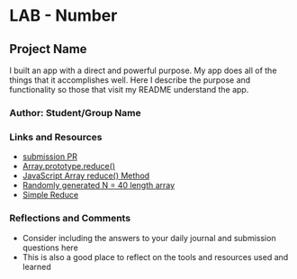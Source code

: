 # LAB - Number

## Project Name

I built an app with a direct and powerful purpose. My app does all of the things that it accomplishes well. Here  I describe the purpose and functionality so those that visit my README understand the app.

### Author: Student/Group Name

### Links and Resources

* [submission PR](http://xyz.com)
* [Array.prototype.reduce()](https://developer.mozilla.org/en-US/docs/Web/JavaScript/Reference/Global_Objects/Array/reduce)
* [JavaScript Array reduce() Method](https://www.w3schools.com/jsref/jsref_reduce.asp#:~:text=The%20reduce()%20method%20reduces,for%20array%20elements%20without%20values.)
* [Randomly generated N = 40 length array](https://stackoverflow.com/a/43044960)
* [Simple Reduce](https://stackoverflow.com/questions/19175063/multiply-all-elements-in-array#comment56364249_19175132)

### Reflections and Comments
* Consider including the answers to your daily journal and submission questions here
* This is also a good place to reflect on the tools and resources used and learned
